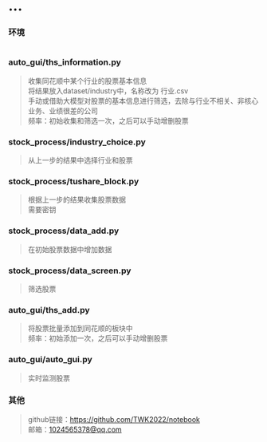 # ...
### 环境
>```
>
>```
### auto_gui/ths_information.py
>收集同花顺中某个行业的股票基本信息  
>将结果放入dataset/industry中，名称改为 行业.csv  
>手动或借助大模型对股票的基本信息进行筛选，去除与行业不相关、非核心业务、业绩很差的公司  
>频率：初始收集和筛选一次，之后可以手动增删股票
### stock_process/industry_choice.py
>从上一步的结果中选择行业和股票
### stock_process/tushare_block.py
>根据上一步的结果收集股票数据  
>需要密钥
### stock_process/data_add.py
>在初始股票数据中增加数据
### stock_process/data_screen.py
>筛选股票
### auto_gui/ths_add.py
>将股票批量添加到同花顺的板块中  
>频率：初始添加一次，之后可以手动增删股票
### auto_gui/auto_gui.py
>实时监测股票  
### 其他
>github链接：https://github.com/TWK2022/notebook  
>邮箱：1024565378@qq.com